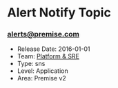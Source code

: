 # Alert Notify Topic
### alerts@premise.com
* Release Date: 2016-01-01
* Team: [Platform & SRE](../teams/platform.md)
* Type: sns
* Level: Application
* Area: Premise v2

